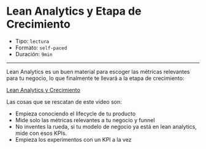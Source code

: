 # Lean Analytics y Etapa de Crecimiento

* Tipo: `lectura`
* Formato: `self-paced`
* Duración: `9min`

***

Lean Analytics es un buen material para escoger las métricas relevantes para tu
negocio, lo que finalmente te llevará a la etapa de crecimiento:

[Lean Analytics y Crecimiento](https://www.useloom.com/share/20c0622b8e9d405abb5771e11f6a8a79)

Las cosas que se rescatan de este video son:

* Empieza conociendo el lifecycle de tu producto
* Mide solo las métricas relevantes a tu negocio y funnel
* No inventes la rueda, si tu modelo de negocio ya está en lean analytics, mide
  con esos KPIs.
* Empieza los experimentos con un KPI a la vez
